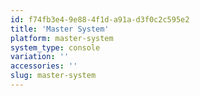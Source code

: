 ```yaml
---
id: f74fb3e4-9e88-4f1d-a91a-d3f0c2c595e2
title: 'Master System'
platform: master-system
system_type: console
variation: ''
accessories: ''
slug: master-system
---
```

